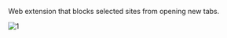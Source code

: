 
Web extension that blocks selected sites from opening new tabs.

![1](https://user-images.githubusercontent.com/36735568/181343079-504060b4-580f-4cdf-8b32-bf8652dbf27d.png)
